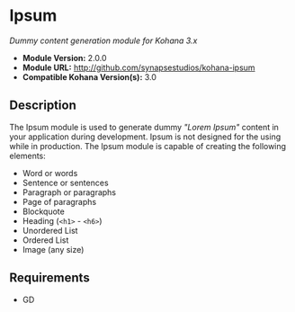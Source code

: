 # Ipsum

*Dummy content generation module for Kohana 3.x*

- **Module Version:** 2.0.0
- **Module URL:** <http://github.com/synapsestudios/kohana-ipsum>
- **Compatible Kohana Version(s):** 3.0

## Description

The Ipsum module is used to generate dummy *"Lorem Ipsum"* content in your
application during development. Ipsum is not designed for the using while in
production. The Ipsum module is capable of creating the following elements:

- Word or words
- Sentence or sentences
- Paragraph or paragraphs
- Page of paragraphs
- Blockquote
- Heading (`<h1>` - `<h6>`)
- Unordered List
- Ordered List
- Image (any size)

## Requirements

- GD
